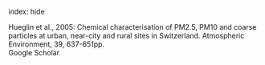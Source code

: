 index: hide

<div class="Citation">

  <div class="Citation-body">
    <div class="Citation-text">Hueglin et al., 2005: Chemical characterisation of PM2.5, PM10 and coarse particles at urban, near-city and rural sites in Switzerland. <span class="Article-journal">Atmospheric Environment, </span><span class="Article-volume">39, </span>637-651pp.</div>
    <div class="Citation-links">
      <div class="CitationLink" data-href="https://scholar.google.com/scholar?q=Chemical+characterisation+of+PM2.5%2C+PM10+and+coarse+particles+at+urban%2C+near-city+and+rural+sites+in+Switzerland">
        <div class="CitationLink-icon CitationLink-Scholar"></div>
        <div class="CitationLink-text">Google Scholar</div>
      </div>
    </div>
  </div>
</div>


<div class="Citation-copy">

</div>